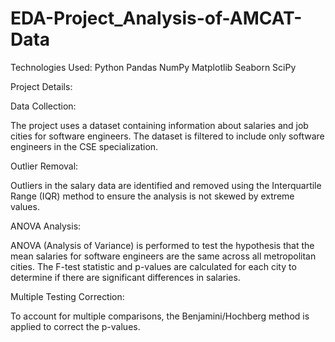 # EDA-Project_Analysis-of-AMCAT-Data
Technologies Used: 
Python 
Pandas 
NumPy 
Matplotlib 
Seaborn 
SciPy

Project Details:

Data Collection:

The project uses a dataset containing information about salaries and job cities for software engineers.
The dataset is filtered to include only software engineers in the CSE specialization.

Outlier Removal:

Outliers in the salary data are identified and removed using the Interquartile Range (IQR) method to ensure the analysis is not skewed by extreme values.

ANOVA Analysis:

ANOVA (Analysis of Variance) is performed to test the hypothesis that the mean salaries for software engineers are the same across all metropolitan cities.
The F-test statistic and p-values are calculated for each city to determine if there are significant differences in salaries.

Multiple Testing Correction:

To account for multiple comparisons, the Benjamini/Hochberg method is applied to correct the p-values.
